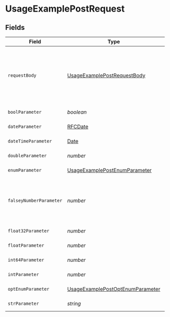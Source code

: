 # UsageExamplePostRequest


## Fields

| Field                                                                                           | Type                                                                                            | Required                                                                                        | Description                                                                                     | Example                                                                                         |
| ----------------------------------------------------------------------------------------------- | ----------------------------------------------------------------------------------------------- | ----------------------------------------------------------------------------------------------- | ----------------------------------------------------------------------------------------------- | ----------------------------------------------------------------------------------------------- |
| `requestBody`                                                                                   | [UsageExamplePostRequestBody](../../models/operations/usageexamplepostrequestbody.md)           | :heavy_minus_sign:                                                                              | A request body that contains fields with different formats for testing example generation       |                                                                                                 |
| `boolParameter`                                                                                 | *boolean*                                                                                       | :heavy_check_mark:                                                                              | A boolean parameter                                                                             | false                                                                                           |
| `dateParameter`                                                                                 | [RFCDate](../../types/rfcdate.md)                                                               | :heavy_check_mark:                                                                              | A date parameter                                                                                | 2020-01-01                                                                                      |
| `dateTimeParameter`                                                                             | [Date](https://developer.mozilla.org/en-US/docs/Web/JavaScript/Reference/Global_Objects/Date)   | :heavy_check_mark:                                                                              | A date time parameter                                                                           | 2020-01-01T00:00:00Z                                                                            |
| `doubleParameter`                                                                               | *number*                                                                                        | :heavy_check_mark:                                                                              | A double parameter                                                                              | 2.2222222                                                                                       |
| `enumParameter`                                                                                 | [UsageExamplePostEnumParameter](../../models/operations/usageexamplepostenumparameter.md)       | :heavy_check_mark:                                                                              | An enum parameter                                                                               | value3                                                                                          |
| `falseyNumberParameter`                                                                         | *number*                                                                                        | :heavy_check_mark:                                                                              | A number parameter that contains a falsey example value                                         | 0                                                                                               |
| `float32Parameter`                                                                              | *number*                                                                                        | :heavy_check_mark:                                                                              | A float32 parameter                                                                             | 1.1                                                                                             |
| `floatParameter`                                                                                | *number*                                                                                        | :heavy_check_mark:                                                                              | A float parameter                                                                               | 1.1                                                                                             |
| `int64Parameter`                                                                                | *number*                                                                                        | :heavy_check_mark:                                                                              | An int64 parameter                                                                              | 111111                                                                                          |
| `intParameter`                                                                                  | *number*                                                                                        | :heavy_check_mark:                                                                              | An integer parameter                                                                            | 1                                                                                               |
| `optEnumParameter`                                                                              | [UsageExamplePostOptEnumParameter](../../models/operations/usageexamplepostoptenumparameter.md) | :heavy_minus_sign:                                                                              | An enum parameter                                                                               | value3                                                                                          |
| `strParameter`                                                                                  | *string*                                                                                        | :heavy_check_mark:                                                                              | A string parameter                                                                              | example 1                                                                                       |